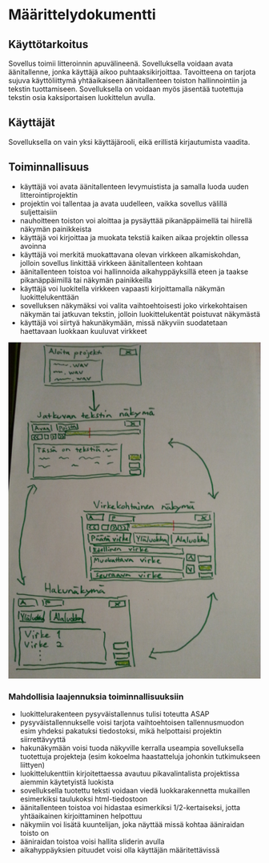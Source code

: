 ﻿# Määrittelydokumentti

## Käyttötarkoitus

Sovellus toimii litteroinnin apuvälineenä. Sovelluksella voidaan avata äänitallenne, jonka käyttäjä aikoo puhtaaksikirjoittaa. Tavoitteena on tarjota sujuva käyttöliittymä yhtäaikaiseen äänitallenteen toiston hallinnointiin
ja tekstin tuottamiseen. Sovelluksella on voidaan myös jäsentää tuotettuja tekstin osia kaksiportaisen luokittelun avulla.

## Käyttäjät

Sovelluksella on vain yksi käyttäjärooli, eikä erillistä kirjautumista vaadita.

## Toiminnallisuus

- käyttäjä voi avata äänitallenteen levymuistista ja samalla luoda uuden litterointiprojektin
- projektin voi tallentaa ja avata uudelleen, vaikka sovellus välillä suljettaisiin
- nauhoitteen toiston voi aloittaa ja pysäyttää pikanäppäimellä tai hiirellä näkymän painikkeista
- käyttäjä voi kirjoittaa ja muokata tekstiä kaiken aikaa projektin ollessa avoinna
- käyttäjä voi merkitä muokattavana olevan virkkeen alkamiskohdan, jolloin sovellus linkittää virkkeen äänitallenteen kohtaan
- äänitallenteen toistoa voi hallinnoida aikahyppäyksillä eteen ja taakse pikanäppäimillä tai näkymän painikkeilla
- käyttäjä voi luokitella virkkeen vapaasti kirjoittamalla näkymän luokittelukenttään
- sovelluksen näkymäksi voi valita vaihtoehtoisesti joko virkekohtaisen näkymän tai jatkuvan tekstin, jolloin luokittelukentät poistuvat näkymästä
- käyttäjä voi siirtyä hakunäkymään, missä näkyviin suodatetaan haettavaan luokkaan kuuluvat virkkeet

![alt text](https://github.com/jmaattanen/otm-harjoitustyo/blob/master/dokumentaatio/nakymat.png "Näkymät")

### Mahdollisia laajennuksia toiminnallisuuksiin

- luokittelurakenteen pysyväistallennus tulisi toteutta ASAP
- pysyväistallennukselle voisi tarjota vaihtoehtoisen tallennusmuodon esim yhdeksi pakatuksi tiedostoksi, mikä helpottaisi projektin siirrettävyyttä
- hakunäkymään voisi tuoda näkyville kerralla useampia sovelluksella tuotettuja projekteja (esim kokoelma haastatteluja johonkin tutkimukseen liittyen)
- luokittelukenttiin kirjoitettaessa avautuu pikavalintalista projektissa aiemmin käytetyistä luokista
- sovelluksella tuotettu teksti voidaan viedä luokkarakennetta mukaillen esimerkiksi taulukoksi html-tiedostoon
- äänitallenteen toistoa voi hidastaa esimerkiksi 1/2-kertaiseksi, jotta yhtäaikainen kirjoittaminen helpottuu
- näkymiin voi lisätä kuuntelijan, joka näyttää missä kohtaa ääniraidan toisto on
- ääniraidan toistoa voisi hallita sliderin avulla
- aikahyppäyksien pituudet voisi olla käyttäjän määritettävissä

